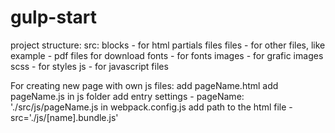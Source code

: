 # gulp-start

project structure:
src:
blocks - for html partials files
files - for other files, like example - pdf files for download
fonts - for fonts
images - for grafic images
scss - for styles
js - for javascript files

For creating new page with own js files:
add pageName.html
add pageName.js in js folder
add entry settings - pageName: './src/js/pageName.js in webpack.config.js
add path to the html file - src='./js/[name].bundle.js'
